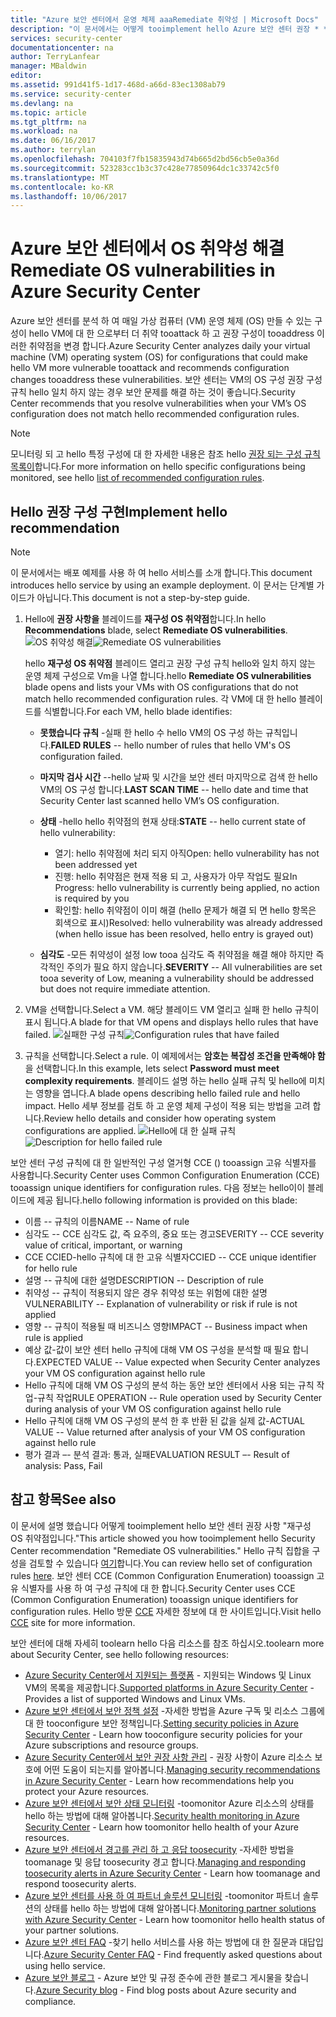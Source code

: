 ```yaml
---
title: "Azure 보안 센터에서 운영 체제 aaaRemediate 취약성 | Microsoft Docs"
description: "이 문서에서는 어떻게 tooimplement hello Azure 보안 센터 권장 * * 수정 OS 취약점 * *입니다."
services: security-center
documentationcenter: na
author: TerryLanfear
manager: MBaldwin
editor: 
ms.assetid: 991d41f5-1d17-468d-a66d-83ec1308ab79
ms.service: security-center
ms.devlang: na
ms.topic: article
ms.tgt_pltfrm: na
ms.workload: na
ms.date: 06/16/2017
ms.author: terrylan
ms.openlocfilehash: 704103f7fb15835943d74b665d2bd56cb5e0a36d
ms.sourcegitcommit: 523283cc1b3c37c428e77850964dc1c33742c5f0
ms.translationtype: MT
ms.contentlocale: ko-KR
ms.lasthandoff: 10/06/2017
---
```

# <a name="remediate-os-vulnerabilities-in-azure-security-center"></a><span data-ttu-id="2fd2c-103">Azure 보안 센터에서 OS 취약성 해결</span><span class="sxs-lookup"><span data-stu-id="2fd2c-103">Remediate OS vulnerabilities in Azure Security Center</span></span>
<span data-ttu-id="2fd2c-104">Azure 보안 센터를 분석 하 여 매일 가상 컴퓨터 (VM) 운영 체제 (OS) 만들 수 있는 구성이 hello VM에 대 한 으로부터 더 취약 tooattack 하 고 권장 구성이 tooaddress 이러한 취약점을 변경 합니다.</span><span class="sxs-lookup"><span data-stu-id="2fd2c-104">Azure Security Center analyzes daily your virtual machine (VM) operating system (OS) for configurations that could make hello VM more vulnerable tooattack and recommends configuration changes tooaddress these vulnerabilities.</span></span> <span data-ttu-id="2fd2c-105">보안 센터는 VM의 OS 구성 권장 구성 규칙 hello 일치 하지 않는 경우 보안 문제를 해결 하는 것이 좋습니다.</span><span class="sxs-lookup"><span data-stu-id="2fd2c-105">Security Center recommends that you resolve vulnerabilities when your VM’s OS configuration does not match hello recommended configuration rules.</span></span>

> [!NOTE]
> <span data-ttu-id="2fd2c-106">모니터링 되 고 hello 특정 구성에 대 한 자세한 내용은 참조 hello [권장 되는 구성 규칙 목록이](https://gallery.technet.microsoft.com/Azure-Security-Center-a789e335)합니다.</span><span class="sxs-lookup"><span data-stu-id="2fd2c-106">For more information on hello specific configurations being monitored, see hello [list of recommended configuration rules](https://gallery.technet.microsoft.com/Azure-Security-Center-a789e335).</span></span>
>
>

## <a name="implement-hello-recommendation"></a><span data-ttu-id="2fd2c-107">Hello 권장 구성 구현</span><span class="sxs-lookup"><span data-stu-id="2fd2c-107">Implement hello recommendation</span></span>

> [!NOTE]
> <span data-ttu-id="2fd2c-108">이 문서에서는 배포 예제를 사용 하 여 hello 서비스를 소개 합니다.</span><span class="sxs-lookup"><span data-stu-id="2fd2c-108">This document introduces hello service by using an example deployment.</span></span>  <span data-ttu-id="2fd2c-109">이 문서는 단계별 가이드가 아닙니다.</span><span class="sxs-lookup"><span data-stu-id="2fd2c-109">This document is not a step-by-step guide.</span></span>
>
>

1. <span data-ttu-id="2fd2c-110">Hello에 **권장 사항을** 블레이드를 **재구성 OS 취약점**합니다.</span><span class="sxs-lookup"><span data-stu-id="2fd2c-110">In hello **Recommendations** blade, select **Remediate OS vulnerabilities**.</span></span>
   <span data-ttu-id="2fd2c-111">![OS 취약성 해결][1]</span><span class="sxs-lookup"><span data-stu-id="2fd2c-111">![Remediate OS vulnerabilities][1]</span></span>

    <span data-ttu-id="2fd2c-112">hello **재구성 OS 취약점** 블레이드 열리고 권장 구성 규칙 hello와 일치 하지 않는 운영 체제 구성으로 Vm을 나열 합니다.</span><span class="sxs-lookup"><span data-stu-id="2fd2c-112">hello **Remediate OS vulnerabilities** blade opens and lists your VMs with OS configurations that do not match hello recommended configuration rules.</span></span>  <span data-ttu-id="2fd2c-113">각 VM에 대 한 hello 블레이드를 식별합니다.</span><span class="sxs-lookup"><span data-stu-id="2fd2c-113">For each VM, hello blade identifies:</span></span>

   * <span data-ttu-id="2fd2c-114">**못했습니다 규칙** -실패 한 hello 수 hello VM의 OS 구성 하는 규칙입니다.</span><span class="sxs-lookup"><span data-stu-id="2fd2c-114">**FAILED RULES** -- hello number of rules that hello VM's OS configuration failed.</span></span>
   * <span data-ttu-id="2fd2c-115">**마지막 검사 시간** --hello 날짜 및 시간을 보안 센터 마지막으로 검색 한 hello VM의 OS 구성 합니다.</span><span class="sxs-lookup"><span data-stu-id="2fd2c-115">**LAST SCAN TIME** -- hello date and time that Security Center last scanned hello VM’s OS configuration.</span></span>
   * <span data-ttu-id="2fd2c-116">**상태** -hello hello 취약점의 현재 상태:</span><span class="sxs-lookup"><span data-stu-id="2fd2c-116">**STATE** -- hello current state of hello vulnerability:</span></span>

     * <span data-ttu-id="2fd2c-117">열기: hello 취약점에 처리 되지 아직</span><span class="sxs-lookup"><span data-stu-id="2fd2c-117">Open: hello vulnerability has not been addressed yet</span></span>
     * <span data-ttu-id="2fd2c-118">진행: hello 취약점은 현재 적용 되 고, 사용자가 아무 작업도 필요</span><span class="sxs-lookup"><span data-stu-id="2fd2c-118">In Progress: hello vulnerability is currently being applied, no action is required by you</span></span>
     * <span data-ttu-id="2fd2c-119">확인할: hello 취약점이 이미 해결 (hello 문제가 해결 되 면 hello 항목은 회색으로 표시)</span><span class="sxs-lookup"><span data-stu-id="2fd2c-119">Resolved: hello vulnerability was already addressed (when hello issue has been resolved, hello entry is grayed out)</span></span>
   * <span data-ttu-id="2fd2c-120">**심각도** -모든 취약성이 설정 low tooa 심각도 즉 취약점을 해결 해야 하지만 즉각적인 주의가 필요 하지 않습니다.</span><span class="sxs-lookup"><span data-stu-id="2fd2c-120">**SEVERITY** -- All vulnerabilities are set tooa severity of Low, meaning a vulnerability should be addressed but does not require immediate attention.</span></span>

2. <span data-ttu-id="2fd2c-121">VM을 선택합니다.</span><span class="sxs-lookup"><span data-stu-id="2fd2c-121">Select a VM.</span></span> <span data-ttu-id="2fd2c-122">해당 블레이드 VM 열리고 실패 한 hello 규칙이 표시 됩니다.</span><span class="sxs-lookup"><span data-stu-id="2fd2c-122">A blade for that VM opens and displays hello rules that have failed.</span></span>
   <span data-ttu-id="2fd2c-123">![실패한 구성 규칙][2]</span><span class="sxs-lookup"><span data-stu-id="2fd2c-123">![Configuration rules that have failed][2]</span></span>

3. <span data-ttu-id="2fd2c-124">규칙을 선택합니다.</span><span class="sxs-lookup"><span data-stu-id="2fd2c-124">Select a rule.</span></span> <span data-ttu-id="2fd2c-125">이 예제에서는 **암호는 복잡성 조건을 만족해야 함**을 선택합니다.</span><span class="sxs-lookup"><span data-stu-id="2fd2c-125">In this example, lets select **Password must meet complexity requirements**.</span></span> <span data-ttu-id="2fd2c-126">블레이드 설명 하는 hello 실패 규칙 및 hello에 미치는 영향을 엽니다.</span><span class="sxs-lookup"><span data-stu-id="2fd2c-126">A blade opens describing hello failed rule and hello impact.</span></span> <span data-ttu-id="2fd2c-127">Hello 세부 정보를 검토 하 고 운영 체제 구성이 적용 되는 방법을 고려 합니다.</span><span class="sxs-lookup"><span data-stu-id="2fd2c-127">Review hello details and consider how operating system configurations are applied.</span></span>
  <span data-ttu-id="2fd2c-128">![Hello에 대 한 실패 규칙][3]</span><span class="sxs-lookup"><span data-stu-id="2fd2c-128">![Description for hello failed rule][3]</span></span>

  <span data-ttu-id="2fd2c-129">보안 센터 구성 규칙에 대 한 일반적인 구성 열거형 CCE () tooassign 고유 식별자를 사용합니다.</span><span class="sxs-lookup"><span data-stu-id="2fd2c-129">Security Center uses Common Configuration Enumeration (CCE) tooassign unique identifiers for configuration rules.</span></span> <span data-ttu-id="2fd2c-130">다음 정보는 hello이이 블레이드에 제공 됩니다.</span><span class="sxs-lookup"><span data-stu-id="2fd2c-130">hello following information is provided on this blade:</span></span>

  - <span data-ttu-id="2fd2c-131">이름 -- 규칙의 이름</span><span class="sxs-lookup"><span data-stu-id="2fd2c-131">NAME -- Name of rule</span></span>
  - <span data-ttu-id="2fd2c-132">심각도 -- CCE 심각도 값, 즉 요주의, 중요 또는 경고</span><span class="sxs-lookup"><span data-stu-id="2fd2c-132">SEVERITY -- CCE severity value of critical, important, or warning</span></span>
  - <span data-ttu-id="2fd2c-133">CCE CCIED-hello 규칙에 대 한 고유 식별자</span><span class="sxs-lookup"><span data-stu-id="2fd2c-133">CCIED -- CCE unique identifier for hello rule</span></span>
  - <span data-ttu-id="2fd2c-134">설명 -- 규칙에 대한 설명</span><span class="sxs-lookup"><span data-stu-id="2fd2c-134">DESCRIPTION -- Description of rule</span></span>
  - <span data-ttu-id="2fd2c-135">취약성 -- 규칙이 적용되지 않은 경우 취약성 또는 위험에 대한 설명</span><span class="sxs-lookup"><span data-stu-id="2fd2c-135">VULNERABILITY -- Explanation of vulnerability or risk if rule is not applied</span></span>
  - <span data-ttu-id="2fd2c-136">영향 -- 규칙이 적용될 때 비즈니스 영향</span><span class="sxs-lookup"><span data-stu-id="2fd2c-136">IMPACT -- Business impact when rule is applied</span></span>
  - <span data-ttu-id="2fd2c-137">예상 값-값이 보안 센터 hello 규칙에 대해 VM OS 구성을 분석할 때 필요 합니다.</span><span class="sxs-lookup"><span data-stu-id="2fd2c-137">EXPECTED VALUE -- Value expected when Security Center analyzes your VM OS configuration against hello rule</span></span>
  - <span data-ttu-id="2fd2c-138">Hello 규칙에 대해 VM OS 구성의 분석 하는 동안 보안 센터에서 사용 되는 규칙 작업-규칙 작업</span><span class="sxs-lookup"><span data-stu-id="2fd2c-138">RULE OPERATION -- Rule operation used by Security Center during analysis of your VM OS configuration against hello rule</span></span>
  - <span data-ttu-id="2fd2c-139">Hello 규칙에 대해 VM OS 구성의 분석 한 후 반환 된 값을 실제 값-</span><span class="sxs-lookup"><span data-stu-id="2fd2c-139">ACTUAL VALUE -- Value returned after analysis of your VM OS configuration against hello rule</span></span>
  - <span data-ttu-id="2fd2c-140">평가 결과 –- 분석 결과: 통과, 실패</span><span class="sxs-lookup"><span data-stu-id="2fd2c-140">EVALUATION RESULT –- Result of analysis: Pass, Fail</span></span>

## <a name="see-also"></a><span data-ttu-id="2fd2c-141">참고 항목</span><span class="sxs-lookup"><span data-stu-id="2fd2c-141">See also</span></span>
<span data-ttu-id="2fd2c-142">이 문서에 설명 했습니다 어떻게 tooimplement hello 보안 센터 권장 사항 "재구성 OS 취약점입니다."</span><span class="sxs-lookup"><span data-stu-id="2fd2c-142">This article showed you how tooimplement hello Security Center recommendation "Remediate OS vulnerabilities."</span></span> <span data-ttu-id="2fd2c-143">Hello 규칙 집합을 구성을 검토할 수 있습니다 [여기](https://gallery.technet.microsoft.com/Azure-Security-Center-a789e335)합니다.</span><span class="sxs-lookup"><span data-stu-id="2fd2c-143">You can review hello set of configuration rules [here](https://gallery.technet.microsoft.com/Azure-Security-Center-a789e335).</span></span> <span data-ttu-id="2fd2c-144">보안 센터 CCE (Common Configuration Enumeration) tooassign 고유 식별자를 사용 하 여 구성 규칙에 대 한 합니다.</span><span class="sxs-lookup"><span data-stu-id="2fd2c-144">Security Center uses CCE (Common Configuration Enumeration) tooassign unique identifiers for configuration rules.</span></span> <span data-ttu-id="2fd2c-145">Hello 방문 [CCE](https://nvd.nist.gov/cce/index.cfm) 자세한 정보에 대 한 사이트입니다.</span><span class="sxs-lookup"><span data-stu-id="2fd2c-145">Visit hello [CCE](https://nvd.nist.gov/cce/index.cfm) site for more information.</span></span>

<span data-ttu-id="2fd2c-146">보안 센터에 대해 자세히 toolearn hello 다음 리소스를 참조 하십시오.</span><span class="sxs-lookup"><span data-stu-id="2fd2c-146">toolearn more about Security Center, see hello following resources:</span></span>

* <span data-ttu-id="2fd2c-147">[Azure Security Center에서 지원되는 플랫폼](security-center-os-coverage.md) - 지원되는 Windows 및 Linux VM의 목록을 제공합니다.</span><span class="sxs-lookup"><span data-stu-id="2fd2c-147">[Supported platforms in Azure Security Center](security-center-os-coverage.md) - Provides a list of supported Windows and Linux VMs.</span></span>
* <span data-ttu-id="2fd2c-148">[Azure 보안 센터에서 보안 정책 설정](security-center-policies.md) -자세한 방법을 Azure 구독 및 리소스 그룹에 대 한 tooconfigure 보안 정책입니다.</span><span class="sxs-lookup"><span data-stu-id="2fd2c-148">[Setting security policies in Azure Security Center](security-center-policies.md) - Learn how tooconfigure security policies for your Azure subscriptions and resource groups.</span></span>
* <span data-ttu-id="2fd2c-149">[Azure Security Center에서 보안 권장 사항 관리](security-center-recommendations.md) - 권장 사항이 Azure 리소스 보호에 어떤 도움이 되는지를 알아봅니다.</span><span class="sxs-lookup"><span data-stu-id="2fd2c-149">[Managing security recommendations in Azure Security Center](security-center-recommendations.md) - Learn how recommendations help you protect your Azure resources.</span></span>
* <span data-ttu-id="2fd2c-150">[Azure 보안 센터에서 보안 상태 모니터링](security-center-monitoring.md) -toomonitor Azure 리소스의 상태를 hello 하는 방법에 대해 알아봅니다.</span><span class="sxs-lookup"><span data-stu-id="2fd2c-150">[Security health monitoring in Azure Security Center](security-center-monitoring.md) - Learn how toomonitor hello health of your Azure resources.</span></span>
* <span data-ttu-id="2fd2c-151">[Azure 보안 센터에서 경고를 관리 하 고 응답 toosecurity](security-center-managing-and-responding-alerts.md) -자세한 방법을 toomanage 및 응답 toosecurity 경고 합니다.</span><span class="sxs-lookup"><span data-stu-id="2fd2c-151">[Managing and responding toosecurity alerts in Azure Security Center](security-center-managing-and-responding-alerts.md) - Learn how toomanage and respond toosecurity alerts.</span></span>
* <span data-ttu-id="2fd2c-152">[Azure 보안 센터를 사용 하 여 파트너 솔루션 모니터링](security-center-partner-solutions.md) -toomonitor 파트너 솔루션의 상태를 hello 하는 방법에 대해 알아봅니다.</span><span class="sxs-lookup"><span data-stu-id="2fd2c-152">[Monitoring partner solutions with Azure Security Center](security-center-partner-solutions.md) - Learn how toomonitor hello health status of your partner solutions.</span></span>
* <span data-ttu-id="2fd2c-153">[Azure 보안 센터 FAQ](security-center-faq.md) -찾기 hello 서비스를 사용 하는 방법에 대 한 질문과 대답입니다.</span><span class="sxs-lookup"><span data-stu-id="2fd2c-153">[Azure Security Center FAQ](security-center-faq.md) - Find frequently asked questions about using hello service.</span></span>
* <span data-ttu-id="2fd2c-154">[Azure 보안 블로그](http://blogs.msdn.com/b/azuresecurity/) - Azure 보안 및 규정 준수에 관한 블로그 게시물을 찾습니다.</span><span class="sxs-lookup"><span data-stu-id="2fd2c-154">[Azure Security blog](http://blogs.msdn.com/b/azuresecurity/) - Find blog posts about Azure security and compliance.</span></span>

<!--Image references-->
[1]: ./media/security-center-remediate-os-vulnerabilities/recommendation.png
[2]:./media/security-center-remediate-os-vulnerabilities/vm-remediate-os-vulnerabilities.png
[3]: ./media/security-center-remediate-os-vulnerabilities/vulnerability-details.png
